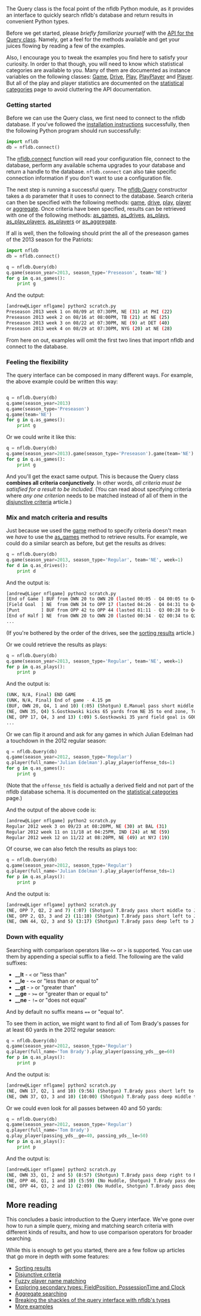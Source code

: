 The Query class is the focal point of the nfldb Python module, as it provides 
an interface to quickly search nfldb's database and return results in 
convenient Python types.

Before we get started, please *briefly familiarize yourself* with the
[API for the Query class](http://pdoc.burntsushi.net/nfldb#nfldb.Query). 
Namely, get a feel for the methods available and get your juices flowing by 
reading a few of the examples.

Also, I encourage you to tweak the examples you find here to satisfy your 
curiosity. In order to that though, you will need to know which statistical 
categories are available to you. Many of them are documented as instance 
variables on the following classes:
[Game](http://pdoc.burntsushi.net/nfldb#nfldb.Game),
[Drive](http://pdoc.burntsushi.net/nfldb#nfldb.Drive),
[Play](http://pdoc.burntsushi.net/nfldb#nfldb.Play),
[PlayPlayer](http://pdoc.burntsushi.net/nfldb#nfldb.PlayPlayer) and
[Player](http://pdoc.burntsushi.net/nfldb#nfldb.Player).
But all of the play and player statistics are documented on the
[statistical
categories](Statistical-categories)
page to avoid cluttering the API documentation.


### Getting started

Before we can use the Query class, we first need to connect to the nfldb 
database. If you've followed the [installation 
instructions](Installation) 
successfully, then the following Python program should run successfully:

```python
import nfldb
db = nfldb.connect()
```

The
[nfldb.connect](http://pdoc.burntsushi.net/nfldb#nfldb.connect)
function will read your configuration file, connect to the database, perform 
any available schema upgrades to your database and return a handle to the 
database. `nfldb.connect` can also take specific connection information if you 
don't want to use a configuration file.

The next step is running a successful query. The
[nfldb.Query](http://pdoc.burntsushi.net/nfldb#nfldb.Query)
constructor takes a `db` parameter that it uses to connect to the database.
Search criteria can then be specified with the following methods:
[game](http://pdoc.burntsushi.net/nfldb#nfldb.Query.game),
[drive](http://pdoc.burntsushi.net/nfldb#nfldb.Query.drive),
[play](http://pdoc.burntsushi.net/nfldb#nfldb.Query.play),
[player](http://pdoc.burntsushi.net/nfldb#nfldb.Query.player) or
[aggregate](http://pdoc.burntsushi.net/nfldb#nfldb.Query.aggregate).
Once criteria have been specified, results can be retrieved with one of the 
following methods:
[as_games](http://pdoc.burntsushi.net/nfldb#nfldb.Query.as_games),
[as_drives](http://pdoc.burntsushi.net/nfldb#nfldb.Query.as_drives),
[as_plays](http://pdoc.burntsushi.net/nfldb#nfldb.Query.as_plays),
[as_play_players](http://pdoc.burntsushi.net/nfldb#nfldb.Query.as_play_players),
[as_players](http://pdoc.burntsushi.net/nfldb#nfldb.Query.as_players) or
[as_aggregate](http://pdoc.burntsushi.net/nfldb#nfldb.Query.as_aggregate).

If all is well, then the following should print the all of the preseason games 
of the 2013 season for the Patriots:

```python
import nfldb
db = nfldb.connect()

q = nfldb.Query(db)
q.game(season_year=2013, season_type='Preseason', team='NE')
for g in q.as_games():
    print g
```

And the output:

```bash
[andrew@Liger nflgame] python2 scratch.py 
Preseason 2013 week 1 on 08/09 at 07:30PM, NE (31) at PHI (22)
Preseason 2013 week 2 on 08/16 at 08:00PM, TB (21) at NE (25)
Preseason 2013 week 3 on 08/22 at 07:30PM, NE (9) at DET (40)
Preseason 2013 week 4 on 08/29 at 07:30PM, NYG (20) at NE (28)
```

From here on out, examples will omit the first two lines that import nfldb and 
connect to the database.


### Feeling the flexibility

The query interface can be composed in many different ways. For example, the 
above example could be written this way:

```python

q = nfldb.Query(db)
q.game(season_year=2013)
q.game(season_type='Preseason')
q.game(team='NE')
for g in q.as_games():
    print g
```

Or we could write it like this:

```python
q = nfldb.Query(db)
q.game(season_year=2013).game(season_type='Preseason').game(team='NE')
for g in q.as_games():
    print g
```

And you'll get the exact same output. This is because the Query class 
**combines all criteria conjunctively**. In other words, *all criteria must be 
satisfied for a result to be included*. (You can read about specifying criteria 
where *any one criterion* needs to be matched instead of all of them in the
[disjunctive 
criteria](Disjunctive-criteria)
article.)


### Mix and match criteria and results

Just because we used the
[game](http://pdoc.burntsushi.net/nfldb#nfldb.Query.game)
method to specify criteria doesn't mean we *have* to use the
[as_games](http://pdoc.burntsushi.net/nfldb#nfldb.Query.as_games)
method to retrieve results. For example, we could do a similar search as 
before, but get the results as drives:

```python
q = nfldb.Query(db)
q.game(season_year=2013, season_type='Regular', team='NE', week=1)
for d in q.as_drives():
    print d
```

And the output is:

```bash
[andrew@Liger nflgame] python2 scratch.py 
[End of Game ] BUF from OWN 20 to OWN 20 (lasted 00:05 - Q4 00:05 to Q4 00:00)
[Field Goal  ] NE  from OWN 34 to OPP 17 (lasted 04:26 - Q4 04:31 to Q4 00:05)
[Punt        ] BUF from OPP 42 to OPP 44 (lasted 01:11 - Q3 00:28 to Q4 14:17)
[End of Half ] NE  from OWN 20 to OWN 20 (lasted 00:34 - Q2 00:34 to Q2 00:00)
...
```

(If you're bothered by the order of the drives, see the
[sorting results](Sorting-results)
article.)

Or we could retrieve the results as plays:

```python
q = nfldb.Query(db)
q.game(season_year=2013, season_type='Regular', team='NE', week=1)
for p in q.as_plays():
    print p
```

And the output is:

```bash
(UNK, N/A, Final) END GAME
(UNK, N/A, Final) End of game - 4.15 pm
(BUF, OWN 20, Q4, 1 and 10) (:05) (Shotgun) E.Manuel pass short middle to F.Jackson to BUF 32 for 12 yards. FUMBLES, recovered by BUF-E.Manuel at BUF 29. E.Manuel to BUF 29 for no gain (A.Dennard).
(NE, OWN 35, Q4) S.Gostkowski kicks 65 yards from NE 35 to end zone, Touchback. Kick through end zone.
(NE, OPP 17, Q4, 3 and 13) (:09) S.Gostkowski 35 yard field goal is GOOD, Center-D.Aiken, Holder-R.Allen.
...
```

Or we can flip it around and ask for any games in which Julian Edelman had a 
touchdown in the 2012 regular season:

```python
q = nfldb.Query(db)
q.game(season_year=2012, season_type='Regular')
q.player(full_name='Julian Edelman').play_player(offense_tds=1)
for g in q.as_games():
    print g
```

(Note that the `offense_tds` field is actually a derived field and not part of 
the nfldb database schema. It is documented on the
[statistical categories](Statistical-categories)
page.)

And the output of the above code is:

```bash
[andrew@Liger nflgame] python2 scratch.py
Regular 2012 week 3 on 09/23 at 08:20PM, NE (30) at BAL (31)
Regular 2012 week 11 on 11/18 at 04:25PM, IND (24) at NE (59)
Regular 2012 week 12 on 11/22 at 08:20PM, NE (49) at NYJ (19)
```

Of course, we can also fetch the results as plays too:

```python
q = nfldb.Query(db)
q.game(season_year=2012, season_type='Regular')
q.player(full_name='Julian Edelman').play_player(offense_tds=1)
for p in q.as_plays():
    print p
```

And the output is:

```bash
[andrew@Liger nflgame] python2 scratch.py             
(NE, OPP 7, Q2, 2 and 7) (:07) (Shotgun) T.Brady pass short middle to J.Edelman for 7 yards, TOUCHDOWN.
(NE, OPP 2, Q3, 3 and 2) (11:10) (Shotgun) T.Brady pass short left to J.Edelman for 2 yards, TOUCHDOWN.
(NE, OWN 44, Q2, 3 and 5) (3:17) (Shotgun) T.Brady pass deep left to J.Edelman for 56 yards, TOUCHDOWN.
```


### Down with equality

Searching with comparison operators like `<=` or `>` is supported. You can use 
them by appending a special suffix to a field. The following are the valid 
suffixes:

* **__lt** - `<` or "less than"
* **__le** - `<=` or "less than or equal to"
* **__gt** - `>` or "greater than"
* **__ge** - `>=` or "greater than or equal to"
* **__ne** - `!=` or "does not equal"

And by default no suffix means `==` or "equal to".

To see them in action, we might want to find all of Tom Brady's passes for at 
least 60 yards in the 2012 regular season:

```python
q = nfldb.Query(db)
q.game(season_year=2012, season_type='Regular')
q.player(full_name='Tom Brady').play_player(passing_yds__ge=60)
for p in q.as_plays():
    print p
```

And the output is:

```bash
[andrew@Liger nflgame] python2 scratch.py
(NE, OWN 17, Q2, 1 and 10) (9:56) (Shotgun) T.Brady pass short left to S.Vereen for 83 yards, TOUCHDOWN.
(NE, OWN 37, Q3, 3 and 10) (10:00) (Shotgun) T.Brady pass deep middle to D.Stallworth for 63 yards, TOUCHDOWN. NE 12-Brady 18th career game with 4+ TD passes, passing Johnny Unitas for 4th most all-time.
```

Or we could even look for all passes between 40 and 50 yards:

```python
q = nfldb.Query(db)
q.game(season_year=2012, season_type='Regular')
q.player(full_name='Tom Brady')
q.play_player(passing_yds__ge=40, passing_yds__le=50)
for p in q.as_plays():
    print p
```

And the output is:

```bash
[andrew@Liger nflgame] python2 scratch.py
(NE, OWN 33, Q1, 2 and 5) (8:57) (Shotgun) T.Brady pass deep right to R.Gronkowski to BUF 26 for 41 yards (J.Rogers). Caught at BUF 32, slanting to sideline.
(NE, OPP 46, Q1, 1 and 10) (5:59) (No Huddle, Shotgun) T.Brady pass deep left to W.Welker for 46 yards, TOUCHDOWN.
(NE, OPP 44, Q3, 2 and 1) (2:09) (No Huddle, Shotgun) T.Brady pass deep right to M.Hoomanawanui to SF 3 for 41 yards (D.Whitner).
```


## More reading

This concludes a basic introduction to the Query interface. We've gone over how 
to run a simple query, mixing and matching search criteria with different kinds 
of results, and how to use comparison operators for broader searching.

While this is enough to get you started, there are a few follow up articles 
that go more in depth with some features:

* [Sorting results](Sorting-results)
* [Disjunctive criteria](Disjunctive-criteria)
* [Fuzzy player name matching](Fuzzy-player-name-matching)
* [Exploring secondary types: FieldPosition, PossessionTime and Clock](Exploring-secondary-types:-FieldPosition,-PossessionTime-and-Clock)
* [Aggregate searching](Aggregate-searching)
* [Breaking the shackles of the query interface with nfldb's types](Breaking-the-shackles-of-the-query-interface-with-nfldb's-types)
* [More examples](More-examples)

